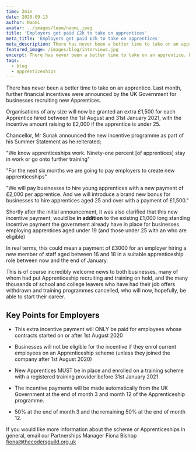 ```yaml
---
time: 2min
date: 2020-09-13
author: Naomi
avatar: ../images/team/naomi.jpeg
title: 'Employers get paid £2k to take on apprentices'
meta_title: 'Employers get paid £2k to take on apprentices'
meta_description: There has never been a better time to take on an apprentice.
featured_image: /images/blog/interviews.jpg
excerpt: There has never been a better time to take on an apprentice. Last month, further financial incentives were announced by the UK Government for businesses recruiting new Apprentices.
tags:
  - blog
  - apprenticeships
---
```


There has never been a better time to take on an apprentice. Last month, further financial incentives were announced by the UK Government for businesses recruiting new Apprentices.

Organisations of any size will now be granted an extra £1,500 for each Apprentice hired between the 1st August and 31st January 2021, with the incentive amount raising to £2,000 if the apprentice is under 25.

Chancellor, Mr Sunak announced the new incentive programme as part of his Summer Statement as he reiterated;

"We know apprenticeships work. Ninety-one percent [of apprentices] stay in work or go onto further training"

"For the next six months we are going to pay employers to create new apprenticeships"

"We will pay businesses to hire young apprentices with a new payment of £2,000 per apprentice. And we will introduce a brand new bonus for businesses to hire apprentices aged 25 and over with a payment of £1,500."

Shortly after the initial announcement, it was also clarified that this new incentive payment, would be **in addition** to the existing £1,000 long standing incentive payment the government already have in place for businesses employing apprentices aged under 19 (and those under 25 with an who are eligible)

In real terms, this could mean a payment of £3000 for an employer hiring a new member of staff aged between 16 and 18 in a suitable apprenticeship role between now and the end of January.

This is of course incredibly welcome news to both businesses, many of whom had put Apprenticeship recruiting and training on hold, and the many thousands of school and college leavers who have had their job offers withdrawn and training programmes cancelled, who will now, hopefully, be able to start their career.

## Key Points for Employers

- This extra incentive payment will ONLY be paid for employees whose contracts started on or after 1st August 2020

- Businesses will not be eligible for the incentive if they enrol current employees on an Apprenticeship scheme (unless they joined the company after 1st August 2020)

- New Apprentices MUST be in place and enrolled on a training scheme with a registered training provider before 31st January 2021

- The incentive payments will be made automatically from the UK Government at the end of month 3 and month 12 of the Apprenticeship programme.

- 50% at the end of month 3 and the remaining 50% at the end of month 12.

If you would like more information about the scheme or Apprenticeships in general, email our Partnerships Manager Fiona Bishop fiona@thecodersguild.org.uk
